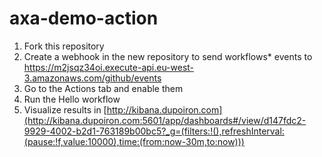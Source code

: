 # axa-demo-action

1. Fork this repository
2. Create a webhook in the new repository to send workflows* events to https://m2jsqz34oi.execute-api.eu-west-3.amazonaws.com/github/events
3. Go to the Actions tab and enable them
4. Run the Hello workflow
5. Visualize results in [http://kibana.dupoiron.com](http://kibana.dupoiron.com:5601/app/dashboards#/view/d147fdc2-9929-4002-b2d1-763189b00bc5?_g=(filters:!(),refreshInterval:(pause:!f,value:10000),time:(from:now-30m,to:now)))
